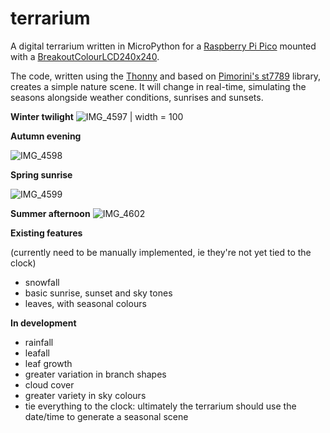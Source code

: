 # terrarium

A digital terrarium written in MicroPython for a [Raspberry Pi Pico](https://shop.pimoroni.com/products/raspberry-pi-pico?variant=32402092294227) mounted with a [BreakoutColourLCD240x240](https://shop.pimoroni.com/products/1-3-spi-colour-lcd-240x240-breakout?variant=30250963632211&currency=GBP&utm_source=google&utm_medium=cpc&utm_campaign=google+shopping?utm_source=google&utm_medium=surfaces&utm_campaign=shopping&gclid=Cj0KCQjwwNWKBhDAARIsAJ8HkhfexBZbHZXHZKI0WixTnGqXf9Q40DyJy6te9mpHibEGymhLaVfnP_4aAhWKEALw_wcB). 

The code, written using the [Thonny](https://thonny.org) and based on [Pimorini's st7789](https://github.com/pimoroni/st7789-python) library, creates a simple nature scene. It will change in real-time, simulating the seasons alongside weather conditions, sunrises and sunsets.    


**Winter twilight**
![IMG_4597 | width = 100](https://user-images.githubusercontent.com/69108995/135408635-b0870e8d-d6d7-4be5-ac22-bb6ef2ade370.jpeg)


**Autumn evening**

![IMG_4598](https://user-images.githubusercontent.com/69108995/135408766-d3b60a5a-24d2-40de-a204-3079e85ff36f.jpeg)

**Spring sunrise**

![IMG_4599](https://user-images.githubusercontent.com/69108995/135408868-5e8680a5-8384-4ff7-91df-ea11f6ac4f6f.jpeg)

**Summer afternoon**
![IMG_4602](https://user-images.githubusercontent.com/69108995/135408938-6abc6198-10a6-4396-8501-8a16f4795e73.jpeg)


**Existing features**

(currently need to be manually implemented, ie they're not yet tied to the clock)

- snowfall
- basic sunrise, sunset and sky tones
- leaves, with seasonal colours

**In development**
- rainfall
- leafall
- leaf growth
- greater variation in branch shapes
- cloud cover
- greater variety in sky colours
- tie everything to the clock: ultimately the terrarium should use the date/time to generate a seasonal scene

